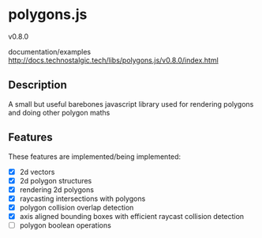 <h1>polygons.js</h1> v0.8.0

documentation/examples
http://docs.technostalgic.tech/libs/polygons.js/v0.8.0/index.html

## Description

A small but useful barebones javascript library used for rendering polygons and doing other polygon maths


## Features

These features are implemented/being implemented:

- [x] 2d vectors
- [x] 2d polygon structures
- [x] rendering 2d polygons
- [x] raycasting intersections with polygons
- [x] polygon collision overlap detection
- [x] axis aligned bounding boxes with efficient raycast collision detection
- [ ] polygon boolean operations
